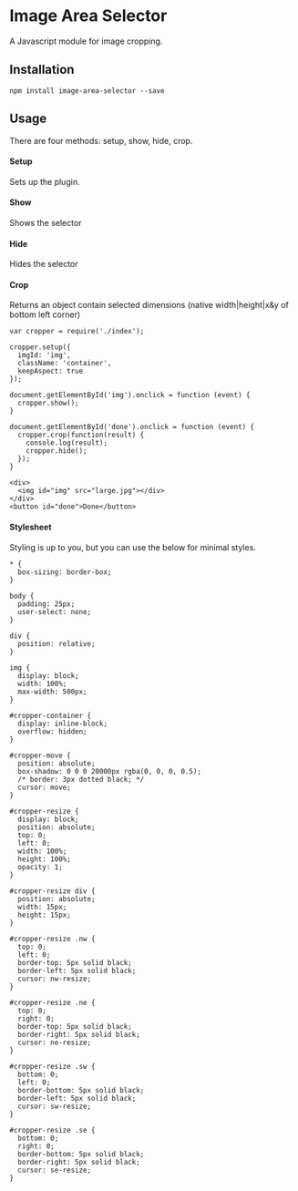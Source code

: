 # Image Area Selector
A Javascript module for image cropping.

## Installation
``npm install image-area-selector --save``

## Usage
There are four methods: setup, show, hide, crop.

#### Setup
Sets up the plugin.

#### Show
Shows the selector

#### Hide
Hides the selector

#### Crop
Returns an object contain selected dimensions (native width|height|x&y of bottom left corner)

~~~
var cropper = require('./index');

cropper.setup({
  imgId: 'img',
  className: 'container',
  keepAspect: true
});

document.getElementById('img').onclick = function (event) {
  cropper.show();
}

document.getElementById('done').onclick = function (event) {
  cropper.crop(function(result) {
    console.log(result);
    cropper.hide();
  });
}

<div>
  <img id="img" src="large.jpg"></div>
</div>
<button id="done">Done</button>
~~~

#### Stylesheet
Styling is up to you, but you can use the below for minimal styles.
~~~
* {
  box-sizing: border-box;
}

body {
  padding: 25px;
  user-select: none;
}

div {
  position: relative;
}

img {
  display: block;
  width: 100%;
  max-width: 500px;
}

#cropper-container {
  display: inline-block;
  overflow: hidden;
}

#cropper-move {
  position: absolute;
  box-shadow: 0 0 0 20000px rgba(0, 0, 0, 0.5);
  /* border: 3px dotted black; */
  cursor: move;
}

#cropper-resize {
  display: block;
  position: absolute;
  top: 0;
  left: 0;
  width: 100%;
  height: 100%;
  opacity: 1;
}

#cropper-resize div {
  position: absolute;
  width: 15px;
  height: 15px;
}

#cropper-resize .nw {
  top: 0;
  left: 0;
  border-top: 5px solid black;
  border-left: 5px solid black;
  cursor: nw-resize;
}

#cropper-resize .ne {
  top: 0;
  right: 0;
  border-top: 5px solid black;
  border-right: 5px solid black;
  cursor: ne-resize;
}

#cropper-resize .sw {
  bottom: 0;
  left: 0;
  border-bottom: 5px solid black;
  border-left: 5px solid black;
  cursor: sw-resize;
}

#cropper-resize .se {
  bottom: 0;
  right: 0;
  border-bottom: 5px solid black;
  border-right: 5px solid black;
  cursor: se-resize;
}
~~~
